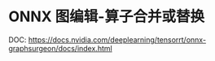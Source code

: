# ONNX 图编辑-算子合并或替换

DOC: https://docs.nvidia.com/deeplearning/tensorrt/onnx-graphsurgeon/docs/index.html